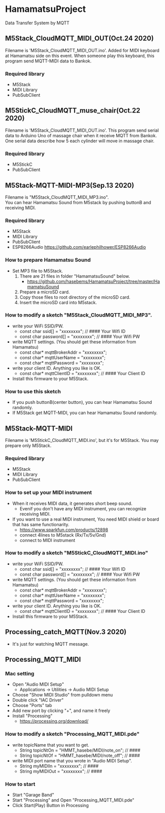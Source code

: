 # HamamatsuProject
 Data Transfer System by MQTT


## M5Stack_CloudMQTT_MIDI_OUT(Oct.24 2020)
 Filename is 'M5Stack_CloudMQTT_MIDI_OUT.ino'.
 Added for MIDI keyboard at Hamamatsu side on this event.
 When someone play this keyboard, this program send MQTT-MIDI data to Bankok. 

### Required library
- M5Stack
- MIDI Library
- PubSubClient

## M5StickC_CloudMQTT_muse_chair(Oct.22 2020)
 Filename is 'M5Stack_CloudMQTT_MIDI_OUT.ino'. 
 This program send serial data to Arduino Uno of massage chair when it receive MQTT from Bankok.
 One serial data describe how 5 each cylinder will move in massage chair.

### Required library
- M5StickC
- PubSubClient

## M5Stack-MQTT-MIDI-MP3(Sep.13 2020)
Filename is "M5Stack_CloudMQTT_MIDI_MP3.ino".  
You can hear Hamamatsu Sound from M5stack by pushing buttonB and receiving MIDI.

### Required library
- M5Stack
- MIDI Library
- PubSubClient
- ESP8266Audio https://github.com/earlephilhower/ESP8266Audio

### How to prepare Hamamatsu Sound
- Set MP3 file to M5Stack.
    1. There are 21 files in folder "HamamatsuSound" below.
        - https://github.com/hasebems/HamamatsuProject/tree/master/HamamatsuSound
    1. Prepare a microSD card.
    1. Copy those files to root directory of the microSD card.
    1. Insert the microSD card into M5stack.

### How to modify a sketch "M5Stack_CloudMQTT_MIDI_MP3".
- write your WiFi SSID/PW.
    - const char ssid[] = "xxxxxxxx"; //  #### Your Wifi ID
    - const char password[] = "xxxxxxxx"; //  #### Your Wifi PW
- write MQTT settings. (You should get these information from Hamamatsu)
    - const char* mqttBrokerAddr = "xxxxxxxx";
    - const char* mqttUserName = "xxxxxxxx";
    - const char* mqttPassword = "xxxxxxxx";
- write your client ID. Anything you like is OK.
    - const char* mqttClientID = "xxxxxxxx"; // #### Your Client ID
- Install this firmware to your M5Stack.

### How to use this sketch
- If you push buttonB(center button), you can hear Hamamatsu Sound randomly.
- If M5Stack get MQTT-MIDI, you can hear Hamamatsu Sound randomly.

## M5Stack-MQTT-MIDI
 Filename is 'M5StickC_CloudMQTT_MIDI.ino', but it's for M5Stack.
 You may prepare only M5Stack.

### Required library
- M5Stack
- MIDI Library
- PubSubClient

### How to set up your MIDI instrument
- When it receives MIDI data, it generates short beep sound.
    - Evenif you don't have any MIDI instrument, you can recognize receiving MIDI.
- If you want to use a real MIDI instrument, You need MIDI shield or board that has same functionarity.
    - https://www.sparkfun.com/products/12898
    - connect 4lines to M5stack (Rx/Tx/5v/Gnd)
    - connect to MIDI instrument

### How to modify a sketch "M5StickC_CloudMQTT_MIDI.ino"
- write your WiFi SSID/PW.
    - const char ssid[] = "xxxxxxxx"; //  #### Your Wifi ID
    - const char password[] = "xxxxxxxx"; //  #### Your Wifi PW
- write MQTT settings. (You should get these information from Hamamatsu)
    - const char* mqttBrokerAddr = "xxxxxxxx";
    - const char* mqttUserName = "xxxxxxxx";
    - const char* mqttPassword = "xxxxxxxx";
- write your client ID. Anything you like is OK.
    - const char* mqttClientID = "xxxxxxxx"; // #### Your Client ID
- Install this firmware to your M5Stack.


## Processing_catch_MQTT(Nov.3 2020)
- It's just for watching MQTT message.


## Processing_MQTT_MIDI

### Mac setting
- Open "Audio MIDI Setup"
    - Applications -> Utilities -> Audio MIDI Setup
- Choose "Show MIDI Studio" from pulldown menu
- Double click "IAC Driver"
- Choose "Ports" tab
- Add new port by clicking "+", and name it freely
- Install "Processing"
    - https://processing.org/download/

### How to modify a sketch "Processing_MQTT_MIDI.pde"
- write topicName that you want to get.
    - String topicNtOn = "HMMT_hasebe/MIDI/note_on";  //  ####
    - String topicNtOf = "HMMT_hasebe/MIDI/note_off"; //  ####
- write MIDI port name that you wrote in "Audio MIDI Setup".
    - String myMIDIIn = "xxxxxxxx";                  //  ####
    - String myMIDIOut = "xxxxxxxx";                  //  ####

### How to start
- Start "Garage Band"
- Start "Processing" and Open "Processing_MQTT_MIDI.pde"
- Click Start(Play) Button in Processing
